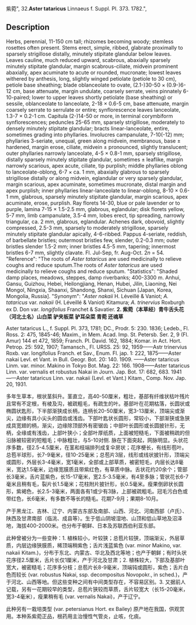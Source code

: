紫菀",
32.**Aster tataricus** Linnaeus f. Suppl. Pl. 373. 1782.",

## Description
Herbs, perennial, 11-150 cm tall; rhizomes becoming woody; stemless rosettes often present. Stems erect, simple, ribbed, glabrate proximally to sparsely strigillose distally, minutely stipitate glandular below leaves. Leaves cauline, much reduced upward, scabrous, abaxially sparsely minutely stipitate glandular, margin scabrous-ciliate, midvein prominent abaxially, apex acuminate to acute or rounded, mucronate; lowest leaves withered by anthesis, long, slightly winged petiolate (petiole to 30 cm), petiole base sheathing; blade oblanceolate to ovate, (2.1-)30-50 × (0.9-)6-12 cm, base attenuate, margin undulate, coarsely serrate, veins pinnately 6-10-paired; lower to upper leaves shortly petiolate (base sheathing) or sessile, oblanceolate to lanceolate, 2-18 × 0.6-5 cm, base attenuate, margin coarsely serrate to serrulate or entire; synflorescence leaves lanceolate, 1.3-7 × 0.2-1 cm. Capitula (2-)14-50 or more, in terminal corymbiform synflorescences; peduncles 25-65 mm, sparsely strigillose, moderately to densely minutely stipitate glandular; bracts linear-lanceolate, entire, sometimes grading into phyllaries. Involucres campanulate, 7-10(-12) mm; phyllaries 3-seriate, unequal, green along midvein, membranous, base ± hardened, margin erose, ciliate, midvein ± pronounced, slightly translucent; outer phyllaries narrowly lanceolate, 4-5 × 0.8-1 mm, sparsely strigillose, distally sparsely minutely stipitate glandular, sometimes ± leaflike, margin narrowly scarious, apex acute, ciliate, tip purplish; middle phyllaries oblong to lanceolate-oblong, 6-7 × ca. 1 mm, abaxially glabrous to sparsely strigillose distally or along midvein, eglandular or very sparsely glandular, margin scarious, apex acuminate, sometimes mucronate, distal margin and apex purplish; inner phyllaries linear-lanceolate to linear-oblong, 8-10 × 0.6-1 mm, glabrous, sparsely minutely stipitate glandular, margin scarious, apex acuminate, erose, purplish. Ray florets 14-30, blue or pale lavender or to purple, lamina 7-15 × 1.5-2.5 mm, glabrous, eglandular; disk florets yellow, 5-7 mm, limb campanulate, 3.5-4 mm, lobes erect, tip spreading, narrowly triangular, ca. 2 mm, glabrous, eglandular. Achenes dark, obovoid, slightly compressed, 2.5-3 mm, sparsely to moderately strigillose, sparsely minutely stipitate glandular apically, 4-6-ribbed. Pappus 4-seriate, reddish, of barbellate bristles; outermost bristles few, slender, 0.2-0.3 mm; outer bristles slender 1.5-2 mm; inner bristles 4.5-5 mm, tapering; innermost bristles 6-7 mm, slightly clavate. Fl. Jul-Sep, fr. Aug-Oct. 2*n* = 54.
  "Reference": "The roots of *Aster tataricus* are used medicinally to relieve coughs and reduce sputum.The roots of *Aster tataricus* are used medicinally to relieve coughs and reduce sputum.
  "Statistics": "Shaded damp places, meadows, steppes, damp riverbanks; 400-3300 m. Anhui, Gansu, Guizhou, Hebei, Heilongjiang, Henan, Hubei, Jilin, Liaoning, Nei Mongol, Ningxia, Shaanxi, Shandong, Shanxi, Sichuan [Japan, Korea, Mongolia, Russia].
  "Synonym": "*Aster nakaii* H. Léveillé &amp; Vaniot; *A. tataricus* var. *nakaii* (H. Léveillé &amp; Vaniot) Kitamura; *A. trinervius* Roxburgh ex D. Don var. *longifolius* Franchet &amp; Savatier.
**2. 紫菀（本草经）青牛舌头花（河北土名）山白菜 驴夹板菜 驴耳朵菜 青菀 还魂草**

Aster tataricus L., f. Suppl. Pl. 373, 1781; DC., Prodr. 5: 230. 1836; Ledeb., Fl. Ross. 2: 475, 1845-46; Maxim., in Mem. Acad. Imp. St. Petersb. Ser. 2, 9 (Fl. Amur) 144 et 472, 1859; Franch. Pl. David. 162, 1884; Komar. in Act. Hort. Petrop. 25: 592, 1907; Tamansch., Fl. URSS. 25: 92, 1959——Astr trinervius Roxb. var. longifolius Franch. et Sav., Enum. Fl. jap. 1: 222, 1875——Aster nakai Levl. et Vant. in Bull. Geogr. Bot. 20: 140. 1909. ——Aster tataricus Linm. var. minor. Makino in Tokyo Bot. Mag. 22: 166. 1908——Aster tataricus Linn. var. vernalis et robustus Nakai in Journ. Jap. Bot. 17: 682, 683. 1941——Aster tataricus Linn. var. nakaii (Levl. et Vant.) Kitam., Comp. Nov. Jap. 20, 1931.

多年生草本，根状茎斜升。茎直立，高40-50厘米，粗壮，基部有纤维状枯叶残片且常有不定根，有棱及沟，被疏粗毛，有疏生的叶。基部叶在花期枯落，长圆状或椭圆状匙形，下半部渐狭成长柄，连柄长20-50厘米，宽3-13厘米，顶端尖或渐尖，边缘有具小尖头的圆齿或浅齿。下部叶匙状长圆形，常较小，下部渐狭或急狭成具宽翅的柄，渐尖，边缘除顶部外有密锯齿；中部叶长圆形或长圆披针形，无柄，全缘或有浅齿，上部叶狭小；全部叶厚纸质，上面被短糙毛，下面被稍疏的但沿脉被较密的短粗毛；中脉粗壮，与5-10对侧. 脉在下面突起，网脉明显。头状花序多数，径2.5-4.5厘米，在茎和枝端排列成复伞房状；花序梗长，有线形苞叶。总苞半球形，长7-9毫米，径10-25毫米；总苞片3层，线形或线状披针形，顶端尖或圆形，外层长3-4毫米，宽1毫米，全部或上部草质，被密短毛，内层长达8毫米，宽达1.5毫米，边缘宽膜质且带紫红色，有草质中脉。舌状花约20余个；管部长3毫米，舌片蓝紫色，长15-17毫米，宽2.5-3.5毫米，有4至多脉；管状花长6-7毫米且稍有毛，裂片长1.5毫米；花柱附片披针形，长0.5毫米。瘦果倒卵状长圆形，紫褐色，长2.5-3毫米，两面各有1或少有3脉，上部被疏粗毛。冠毛污白色或带红色，长6毫米，有多数不等长的糙毛。花期7-9月；果期8-10月。

产于黑龙江、吉林、辽宁、内蒙古东部及南部、山西、河北、河南西部（卢氏）、陕西及甘肃南部（临洮、成县等）。生于低山阴坡湿地、山顶和低山草地及沼泽地，海拔400-2000米。也分布于朝鲜、日本及苏联西伯利亚东部。

此种曾被分为一些变种：1. 植株较小，叶较狭；总苞片较狭，顶端渐尖，外层草质，内层边缘狭膜质，稀顶端稍紫色；舌片浅蓝紫色 (var. minor Makino, var. nakaii Kitam.)，分布于东北、内蒙古、华北及西北等地；也产于朝鲜；有时头状花序径2.5厘米，舌片长仅1厘米，产于河北及甘肃；2. 植株较大，下部及基部叶宽大，被密糙毛；花序多分枝；总苞片长8-9毫米，顶端钝或圆形，紫色；舌片白色而较长 (var. robustus Nakai, ssp. decompositus Novopokr., in sched.)，产于河北、山西等地。但这些变种之间有中间类型存在，不容易区别。3. 又据前人记载，另有一花期较早的类型，总苞片狭较而草质，舌片较宽大（长15-20毫米，宽3-4毫米），瘦果稍有毛 (var. vernalis Nakai)，产于辽宁。

此种另有一栽培类型 (var. petersianus Hort. ex Bailey) 原产地在我国，供观赏用。本种系紫菀正品，根药用主治慢性气管炎，止咳，化痰。
